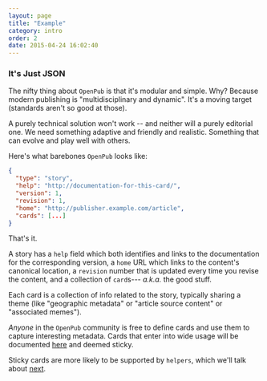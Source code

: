 ```yaml
---
layout: page
title: "Example"
category: intro
order: 2
date: 2015-04-24 16:02:40
---
```


### It's Just JSON

The nifty thing about `OpenPub` is that it's modular and simple. Why? Because modern publishing is "multidisciplinary and dynamic". It's a moving target (standards aren't so good at those).

A purely technical solution won't work -- and neither will a purely editorial one. We need something adaptive and friendly and realistic. Something that can evolve and play well with others.

Here's what barebones `OpenPub` looks like:

````json
{
  "type": "story",
  "help": "http://documentation-for-this-card/",
  "version": 1,
  "revision": 1,
  "home": "http://publisher.example.com/article",
  "cards": [...]
}
````

That's it.

A story has a `help` field which both identifies and links to the documentation for the corresponding version, a `home` URL which links to the content's canonical location, a `revision` number that is updated every time you revise the content, and a collection of `card`s--- *a.k.a.* the good stuff.

Each card is a collection of info related to the story, typically sharing a theme (like "geographic metadata" or "article source content" or "associated memes").

*Anyone* in the `OpenPub` community is free to define cards and use them to capture interesting metadata. Cards that enter into wide usage will be documented [here][1] and deemed sticky.

Sticky cards are more likely to be supported by `helpers`, which we'll talk about [next][2].

[1]: /
[2]: /intro/helpers.html
